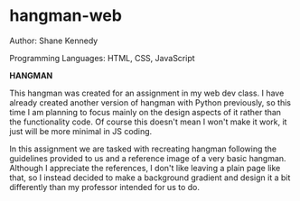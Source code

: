 # hangman-web

Author: Shane Kennedy

Programming Languages: HTML, CSS, JavaScript

**HANGMAN**

This hangman was created for an assignment in my web dev class. I have already created another version of hangman with Python previously, so this time I am planning to focus mainly on the design aspects of it rather than the functionality code. Of course this doesn't mean I won't make it work, it just will be more minimal in JS coding.

In this assignment we are tasked with recreating hangman following the guidelines provided to us and a reference image of a very basic hangman. Although I appreciate the references, I don't like leaving a plain page like that, so I instead decided to make a background gradient and design it a bit differently than my professor intended for us to do.
